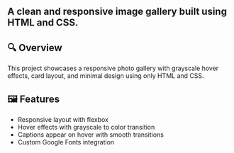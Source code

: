 ## A clean and responsive image gallery built using HTML and CSS.

## 🔍 Overview

This project showcases a responsive photo gallery with grayscale hover effects, card layout, and minimal design using only HTML and CSS.

## 🖼️ Features

- Responsive layout with flexbox
- Hover effects with grayscale to color transition
- Captions appear on hover with smooth transitions
- Custom Google Fonts integration
